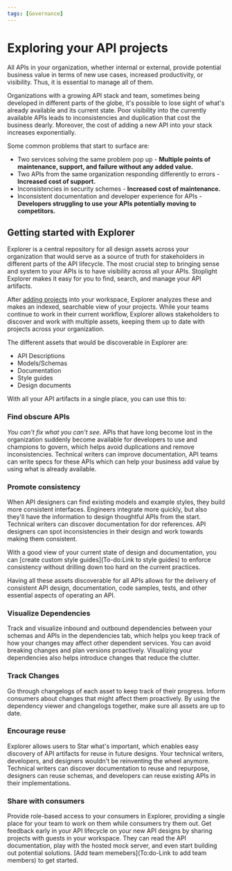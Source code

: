 ```yaml
---
tags: [Governance]
---
```


# Exploring your API projects

All APIs in your organization, whether internal or external, provide potential business value in terms of new use cases, increased productivity, or visibility. Thus, it is essential to manage all of them. 

Organizations with a growing API stack and team, sometimes being developed in different parts of the globe, it's possible to lose sight of what's already available and its current state. Poor visibility into the currently available APIs leads to inconsistencies and duplication that cost the business dearly. Moreover, the cost of adding a new API into your stack increases exponentially. 

Some common problems that start to surface are:

- Two services solving the same problem pop up - **Multiple points of maintenance, support, and failure without any added value.**
- Two APIs from the same organization responding differently to errors - **Increased cost of support.**
- Inconsistencies in security schemes - **Increased cost of maintenance.**
- Inconsistent documentation and developer experience for APIs - **Developers struggling to use your APIs potentially moving to competitors.**

## Getting started with Explorer 

Explorer is a central repository for all design assets across your organization that would serve as a source of truth for stakeholders in different parts of the API lifecycle. The most crucial step to bringing sense and system to your APIs is to have visibility across all your APIs. Stoplight Explorer makes it easy for you to find, search, and manage your API artifacts. 

After [adding projects](../1.-setting-up-workspaces/b.adding-projects.md) into your workspace, Explorer analyzes these and makes an indexed, searchable view of your projects. While your teams continue to work in their current workflow, Explorer allows stakeholders to discover and work with multiple assets, keeping them up to date with projects across your organization. 

The different assets that would be discoverable in Explorer are:

- API Descriptions
- Models/Schemas
- Documentation 
- Style guides
- Design documents

With all your API artifacts in a single place, you can use this to:

### Find obscure APIs
*You can't fix what you can't see.* APIs that have long become lost in the organization suddenly become available for developers to use and champions to govern, which helps avoid duplications and remove inconsistencies. Technical writers can improve documentation, API teams can write specs for these APIs which can help your business add value by using what is already available. 
<!--To-do:Add screenshot of explorer search and filter-->

### Promote consistency
When API designers can find existing models and example styles, they build more consistent interfaces. Engineers integrate more quickly, but also they'll have the information to design thoughtful APIs from the start. Technical writers can discover documentation for dor references. API designers can spot inconsistencies in their design and work towards making them consistent. 

With a good view of your current state of design and documentation, you can [create custom style guides](To-do:Link to style guides) to enforce consistency without drilling down too hard on the current practices. 

Having all these assets discoverable for all APIs allows for the delivery of consistent API design, documentation, code samples, tests, and other essential aspects of operating an API. 

### Visualize Dependencies
Track and visualize inbound and outbound dependencies between your schemas and APIs in the dependencies tab, which helps you keep track of how your changes may affect other dependent services. You can avoid breaking changes and plan versions proactively. Visualizing your dependencies also helps introduce changes that reduce the clutter. 
<!--To-do:Add screenshot of dependency view-->

### Track Changes
Go through changelogs of each asset to keep track of their progress. Inform consumers about changes that might affect them proactively. By using the dependency viewer and changelogs together, make sure all assets are up to date. 
<!--To-do:Add screenshot of changelog-->

### Encourage reuse
Explorer allows users to Star what's important, which enables easy discovery of API artifacts for reuse in future designs. Your technical writers, developers, and designers wouldn't be reinventing the wheel anymore. Technical writers can discover documentation to reuse and repurpose, designers can reuse schemas, and developers can reuse existing APIs in their implementations. 
<!--To-do:Add screenshot of starred view-->

### Share with consumers
Provide role-based access to your consumers in Explorer, providing a single place for your team to work on them while consumers try them out. Get feedback early in your API lifecycle on your new API designs by sharing projects with guests in your workspace. They can read the API documentation, play with the hosted mock server, and even start building out potential solutions. [Add team memebers](To:do-Link to add team members) to get started. 

